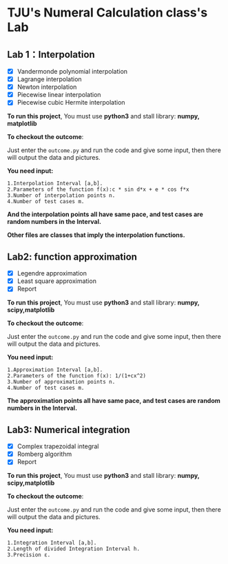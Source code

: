# TJU's Numeral Calculation class's Lab

## Lab 1：Interpolation

- [x] Vandermonde polynomial interpolation
- [x] Lagrange interpolation
- [x] Newton interpolation
- [x] Piecewise linear interpolation
- [x] Piecewise cubic Hermite interpolation

**To run this project**, You must use **python3** and stall library: **numpy, matplotlib**

**To checkout the outcome**:

Just enter the `outcome.py` and run the code and give some input, then there will output the data and pictures.

**You need input:**

```shell
1.Interpolation Interval [a,b].
2.Parameters of the function f(x):c * sin d*x + e * cos f*x
3.Number of interpolation points n.
4.Number of test cases m.
```

**And the interpolation points all have same pace, and test cases are random numbers in the Interval.**

**Other files are classes that imply the interpolation functions.**

## Lab2: function approximation

- [x] Legendre approximation
- [x] Least square approximation
- [x] Report

**To run this project**, You must use **python3** and stall library: **numpy, scipy,matplotlib**

**To checkout the outcome**:

Just enter the `outcome.py` and run the code and give some input, then there will output the data and pictures.

**You need input:**

```shell
1.Approximation Interval [a,b].
2.Parameters of the function f(x): 1/(1+cx^2)
3.Number of approximation points n.
4.Number of test cases m.
```

**The approximation points all have same pace, and test cases are random numbers in the Interval.**

## Lab3: Numerical integration

- [x] Complex trapezoidal integral
- [x] Romberg algorithm
- [x] Report

**To run this project**, You must use **python3** and stall library: **numpy, scipy,matplotlib**

**To checkout the outcome**:

Just enter the `outcome.py` and run the code and give some input, then there will output the data and pictures.

**You need input:**

```shell
1.Integration Interval [a,b].
2.Length of divided Integration Interval h.
3.Precision ε. 
```
